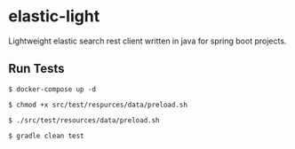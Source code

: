 # elastic-light
Lightweight elastic search rest client written in java for spring boot projects.

## Run Tests
```
$ docker-compose up -d

$ chmod +x src/test/respurces/data/preload.sh

$ ./src/test/resources/data/preload.sh

$ gradle clean test
```